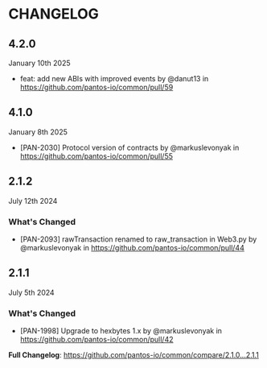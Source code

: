 # CHANGELOG

## 4.2.0

January 10th 2025
* feat: add new ABIs with improved events by @danut13 in https://github.com/pantos-io/common/pull/59

## 4.1.0

January 8th 2025
* [PAN-2030] Protocol version of contracts by @markuslevonyak in https://github.com/pantos-io/common/pull/55

## 2.1.2

July 12th 2024

### What's Changed
* [PAN-2093] rawTransaction renamed to raw_transaction in Web3.py by @markuslevonyak in https://github.com/pantos-io/common/pull/44


## 2.1.1

July 5th 2024

### What's Changed
* [PAN-1998] Upgrade to hexbytes 1.x by @markuslevonyak in https://github.com/pantos-io/common/pull/42


**Full Changelog**: https://github.com/pantos-io/common/compare/2.1.0...2.1.1